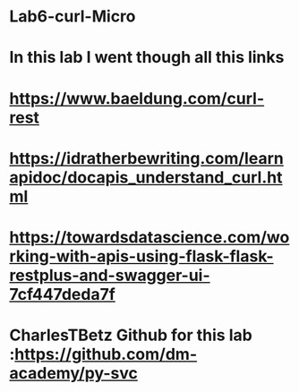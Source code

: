 # Lab6-curl-Micro
# In this lab I went though all this links
# https://www.baeldung.com/curl-rest
# https://idratherbewriting.com/learnapidoc/docapis_understand_curl.html
# https://towardsdatascience.com/working-with-apis-using-flask-flask-restplus-and-swagger-ui-7cf447deda7f
# CharlesTBetz Github for this lab :https://github.com/dm-academy/py-svc
